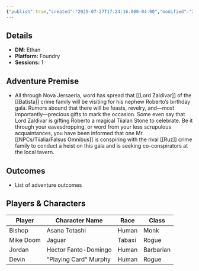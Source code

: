 ```yaml
---
{"publish":true,"created":"2025-07-27T17:24:16.000-04:00","modified":"2025-10-09T17:04:05.829-04:00","published":"2025-10-09T17:04:05.829-04:00","cssclasses":"","DM":"Ethan","Players":["Bishop","Mike Doom","Jordan","Devin"],"Platform":"Foundry","Sessions":1,"Start Date":"2025-06-25"}
---
```


## Details
- **DM**: Ethan
- **Platform:** Foundry
- **Sessions:** 1

## Adventure Premise
- All through Nova Jersaeria, word has spread that [[Lord Zaldivar]] of the [[Batista]] crime family will be visiting for his nephew Roberto’s birthday gala. Rumors abound that there will be feasts, revelry, and—most importantly—precious gifts to mark the occasion. Some even say that Lord Zaldivar is gifting Roberto a magical Tiialan Stone to celebrate. Be it through your eavesdropping, or word from your less scrupulous acquaintances, you have been informed that one Mr. [[NPCs/Tiialia/Falsus Omnibus]] is conspiring with the rival [[Ruz]] crime family to conduct a heist on this gala and is seeking co-conspirators at the local tavern.

## Outcomes
- List of adventure outcomes

## Players & Characters
| Player              | Character Name        | Race   | Class     |
| ------------------- | --------------------- | ------ | --------- |
| Bishop | Asana Totashi         | Human  | Monk      |
| Mike Doom | Jaguar                | Tabaxi | Rogue     |
| Jordan | Hector Fanto-Domingo  | Human  | Barbarian |
| Devin | "Playing Card" Murphy | Human  | Rogue     |

